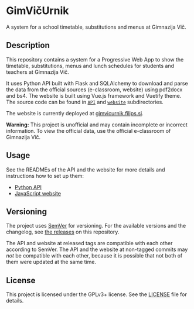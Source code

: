 GimVičUrnik
===========

A system for a school timetable, substitutions and menus at Gimnazija Vič.

## Description

This repository contains a system for a Progressive Web App to show the timetable, substitutions, menus and lunch schedules for students and teachers at Gimnazija Vič.

It uses Python API built with Flask and SQLAlchemy to download and parse the data from the official sources (e-classroom, website) using pdf2docx and bs4. The website is built using Vue.js framework and Vuetify theme. The source code can be found in [`API`](API) and [`website`](website) subdirectories.

The website is currently deployed at [gimvicurnik.filips.si](https://gimvicurnik.filips.si).

**Warning:** This project is unofficial and may contain incomplete or incorrect information. To view the official data, use the official e-classroom of Gimnazija Vič.

## Usage

See the READMEs of the API and the website for more details and instructions how to set up them:

* [Python API](API/README.md)
* [JavaScript website](website/README.md)

## Versioning

The project uses [SemVer](https://semver.org/) for versioning. For the available versions and the changelog, see [the releases](https://github.com/filips123/GimVicUrnik/releases) on this repository.

The API and website at released tags are compatible with each other according to SemVer. The API and the website at non-tagged commits may *not* be compatible with each other, because it is possible that not both of them were updated at the same time.

## License

This project is licensed under the GPLv3+ license. See the [LICENSE](LICENSE) file for details.
